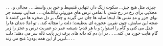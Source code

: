 .
.
.
چیزی مثل هیچ چیز...
سکوت زنگ دار، تنهاییِ مُنبسِط و خودِ بی واسط...
.
مجالی و مجلایی برای رخ در رخ شدن با تمامی ترس های موروثیِ نیاکانمان...
.
صدایی نیست جز نوای جزر و مدِ نفس ها.
اینجا سایه ها جان می گیرند و چنگ بر دل صخره ها می کشند تا ضجه این سایش، چون نفرین عجوزه ای بدطینت؛ دلت را مچاله کند.
.
تو اما؛
دندان ها را قفل می کنی و گام را استوار؛
و با هر قدم؛ شیشه عمر دو عفریت ترس و عجز را زیر گام هایت خورد می کنه...
.
.
در آن دم که دانه های برف زیر پایت ناله سر می دهند؛ دلت لبریز از این همه بودن؛ غنج می زند...
.
.
